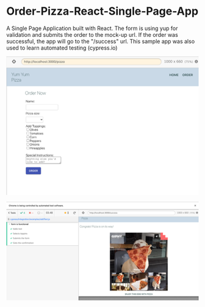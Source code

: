 # Order-Pizza-React-Single-Page-App
A Single Page Application built with React. The form is using yup for validation and submits the order to the mock-up url. If the order was successful, the app will go to the "/success" url. This sample app was also used to learn automated testing (cypress.io) 

![img](111.png)

![img](2.png)
